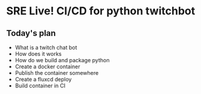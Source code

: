 # SRE Live! CI/CD for python twitchbot

## Today's plan
* What is a twitch chat bot
* How does it works
* How do we build and package python
* Create a docker container
* Publish the container somewhere
* Create a fluxcd deploy
* Build container in CI
